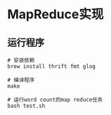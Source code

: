 # MapReduce实现

## 运行程序

```shell
# 安装依赖
brew install thrift fmt glog 

# 编译程序
make

# 运行word count的map reduce任务
bash test.sh
```